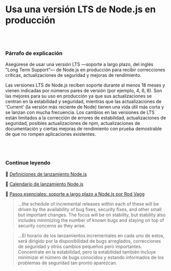 # Usa una versión LTS de Node.js en producción

<br/><br/>

### Párrafo de explicación

Asegúrese de usar una versión LTS —soporte a largo plazo, del inglés "Long Term Support"— de Node.js en producción para recibir correcciones críticas, actualizaciones de seguridad y mejoras de rendimiento.

Las versiones LTS de Node.js reciben soporte durante al menos 18 meses y vienen indicadas por números pares de versión (por ejemplo, 4, 6, 8). Son las mejores para su uso en producción ya que sus actualizaciones se centran en la estabilidad y seguridad, mientras que las actualizaciones de 'Current' (la versión más reciente de Node) tienen una vida útil más corta y se lanzan con mucha frecuencia. Los cambios en las versiones de LTS están limitados a la corrección de errores de estabilidad, actualizaciones de seguridad, posibles actualizaciones de npm, actualizaciones de documentación y ciertas mejoras de rendimiento con prueba demostrable de que no rompen aplicaciones existentes.

<br/><br/>

### Continue leyendo

🔗 [Definiciones de lanzamiento Node.js](https://nodejs.org/en/about/releases/)

🔗 [Calendario de lanzamiento Node.js](https://github.com/nodejs/Release)

🔗 [Pasos esenciales: soporte a largo plazo a Node.js por Rod Vagg](https://medium.com/@nodesource/essential-steps-long-term-support-for-node-js-8ecf7514dbd)
> ...the schedule of incremental releases within each of these will be driven by the availability of bug fixes, security fixes, and other small but important changes. The focus will be on stability, but stability also includes minimizing the number of known bugs and staying on top of security concerns as they arise.

> ...El horario de los lanzamientos incrementales en cada uno de estos, será dirigido por la disponibilidad de bugs arreglados, correcciones de seguridad y otros cambios pequeños pero importantes. Concentrate en la estabilidad, pero la estabilidad también incluye minimizar el número de bugs conocidos y estando informados de los problemas de seguridad tan pronto aparezcan.

<br/><br/>

